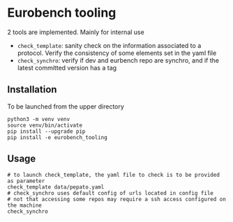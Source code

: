 # Eurobench tooling

2 tools are implemented.
Mainly for internal use

* `check_template`: sanity check on the information associated to a protocol.
  Verify the consistency of some elements set in the yaml file
* `check_synchro`: verify if dev and eurbench repo are synchro, and if the latest committed version has a tag

## Installation

To be launched from the upper directory

```term
python3 -m venv venv
source venv/bin/activate
pip install --upgrade pip
pip install -e eurobench_tooling
```

## Usage

```term
# to launch check_template, the yaml file to check is to be provided as parameter
check_template data/pepato.yaml
# check_synchro uses default config of urls located in config file
# not that accessing some repos may require a ssh access configured on the machine
check_synchro
```